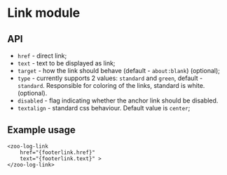 # Link module

## API
- `href` - direct link;
- `text` - text to be displayed as link;
- `target` - how the link should behave (default - `about:blank`) (optional);
- `type` - currently supports 2 values: `standard` and `green`, default - `standard`. Responsible for coloring of the links, standard is white. (optional).
- `disabled` - flag indicating whether the anchor link should be disabled.
- `textalign` - standard css behaviour. Default value is `center`;

## Example usage 
```
<zoo-log-link 
	href="{footerlink.href}"
	text="{footerlink.text}" >
</zoo-log-link>
```